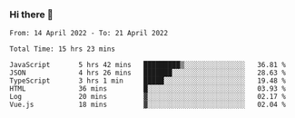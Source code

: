### Hi there 👋

<!--
**siaikin/siaikin** is a ✨ _special_ ✨ repository because its `README.md` (this file) appears on your GitHub profile.

Here are some ideas to get you started:

- 🔭 I’m currently working on ...
- 🌱 I’m currently learning ...
- 👯 I’m looking to collaborate on ...
- 🤔 I’m looking for help with ...
- 💬 Ask me about ...
- 📫 How to reach me: ...
- 😄 Pronouns: ...
- ⚡ Fun fact: ...
-->

<!--START_SECTION:waka-->

```text
From: 14 April 2022 - To: 21 April 2022

Total Time: 15 hrs 23 mins

JavaScript       5 hrs 42 mins   █████████▒░░░░░░░░░░░░░░░   36.81 %
JSON             4 hrs 26 mins   ███████░░░░░░░░░░░░░░░░░░   28.63 %
TypeScript       3 hrs 1 min     █████░░░░░░░░░░░░░░░░░░░░   19.48 %
HTML             36 mins         █░░░░░░░░░░░░░░░░░░░░░░░░   03.93 %
Log              20 mins         ▓░░░░░░░░░░░░░░░░░░░░░░░░   02.17 %
Vue.js           18 mins         ▓░░░░░░░░░░░░░░░░░░░░░░░░   02.04 %
```

<!--END_SECTION:waka-->
